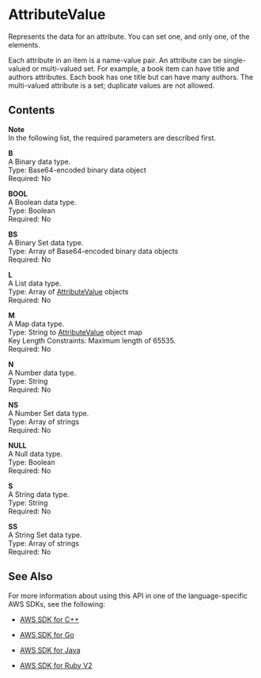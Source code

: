# AttributeValue<a name="API_streams_AttributeValue"></a>

Represents the data for an attribute\. You can set one, and only one, of the elements\.

Each attribute in an item is a name\-value pair\. An attribute can be single\-valued or multi\-valued set\. For example, a book item can have title and authors attributes\. Each book has one title but can have many authors\. The multi\-valued attribute is a set; duplicate values are not allowed\.

## Contents<a name="API_streams_AttributeValue_Contents"></a>

**Note**  
In the following list, the required parameters are described first\.

 **B**   
A Binary data type\.  
Type: Base64\-encoded binary data object  
Required: No

 **BOOL**   
A Boolean data type\.  
Type: Boolean  
Required: No

 **BS**   
A Binary Set data type\.  
Type: Array of Base64\-encoded binary data objects  
Required: No

 **L**   
A List data type\.  
Type: Array of [AttributeValue](#API_streams_AttributeValue) objects  
Required: No

 **M**   
A Map data type\.  
Type: String to [AttributeValue](#API_streams_AttributeValue) object map  
Key Length Constraints: Maximum length of 65535\.  
Required: No

 **N**   
A Number data type\.  
Type: String  
Required: No

 **NS**   
A Number Set data type\.  
Type: Array of strings  
Required: No

 **NULL**   
A Null data type\.  
Type: Boolean  
Required: No

 **S**   
A String data type\.  
Type: String  
Required: No

 **SS**   
A String Set data type\.  
Type: Array of strings  
Required: No

## See Also<a name="API_streams_AttributeValue_SeeAlso"></a>

For more information about using this API in one of the language\-specific AWS SDKs, see the following:

+  [AWS SDK for C\+\+](http://docs.aws.amazon.com/goto/SdkForCpp/streams-dynamodb-2012-08-10/AttributeValue) 

+  [AWS SDK for Go](http://docs.aws.amazon.com/goto/SdkForGoV1/streams-dynamodb-2012-08-10/AttributeValue) 

+  [AWS SDK for Java](http://docs.aws.amazon.com/goto/SdkForJava/streams-dynamodb-2012-08-10/AttributeValue) 

+  [AWS SDK for Ruby V2](http://docs.aws.amazon.com/goto/SdkForRubyV2/streams-dynamodb-2012-08-10/AttributeValue) 